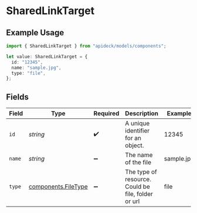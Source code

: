 # SharedLinkTarget

## Example Usage

```typescript
import { SharedLinkTarget } from "apideck/models/components";

let value: SharedLinkTarget = {
  id: "12345",
  name: "sample.jpg",
  type: "file",
};
```

## Fields

| Field                                                      | Type                                                       | Required                                                   | Description                                                | Example                                                    |
| ---------------------------------------------------------- | ---------------------------------------------------------- | ---------------------------------------------------------- | ---------------------------------------------------------- | ---------------------------------------------------------- |
| `id`                                                       | *string*                                                   | :heavy_check_mark:                                         | A unique identifier for an object.                         | 12345                                                      |
| `name`                                                     | *string*                                                   | :heavy_minus_sign:                                         | The name of the file                                       | sample.jpg                                                 |
| `type`                                                     | [components.FileType](../../models/components/filetype.md) | :heavy_minus_sign:                                         | The type of resource. Could be file, folder or url         | file                                                       |